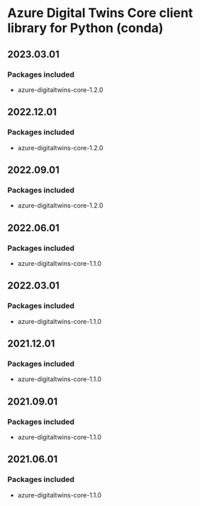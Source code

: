 # Azure Digital Twins Core client library for Python (conda)

## 2023.03.01

### Packages included

- azure-digitaltwins-core-1.2.0

## 2022.12.01

### Packages included

- azure-digitaltwins-core-1.2.0

## 2022.09.01

### Packages included

- azure-digitaltwins-core-1.2.0

## 2022.06.01

### Packages included

- azure-digitaltwins-core-1.1.0

## 2022.03.01

### Packages included

- azure-digitaltwins-core-1.1.0

## 2021.12.01

### Packages included

- azure-digitaltwins-core-1.1.0

## 2021.09.01

### Packages included

- azure-digitaltwins-core-1.1.0

## 2021.06.01

### Packages included

- azure-digitaltwins-core-1.1.0
